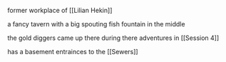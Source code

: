former workplace of [[Lilian Hekin]]

a fancy tavern with a big spouting fish fountain in the middle

the gold diggers came up there during there adventures in [[Session 4]]

has a basement entrainces to the [[Sewers]]